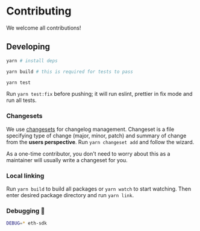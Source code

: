 # Contributing

We welcome all contributions!

## Developing

```sh
yarn # install deps

yarn build # this is required for tests to pass

yarn test

```

Run `yarn test:fix` before pushing; it will run eslint, prettier in fix mode and run all tests.

### Changesets

We use [changesets](https://github.com/atlassian/changesets) for changelog management. Changeset is a file specifying
type of change (major, minor, patch) and summary of change from the **users perspective**. Run `yarn changeset add` and
follow the wizard.

As a one-time contributor, you don't need to worry about this as a maintainer will usually write a changeset for you.

### Local linking

Run `yarn build` to build all packages or `yarn watch` to start watching. Then enter desired package directory and run
`yarn link`.

### Debugging 🐞

```sh
DEBUG=* eth-sdk
```
